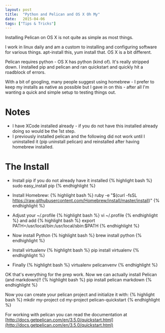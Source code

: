 ```yaml
---
layout: post
title:  "Python and Pelican and OS X Oh My"
date:   2015-04-06
tags: ["Tips & Tricks"]
---
```

Installing Pelican on OS X is not quite as simple as most things.

I work in linux daily and am a custom to installing and configuring software for various things.
apt-install this, yum install that. OS X is a bit different.

Pelican requires python - OS X has python (kind of). It's really stripped down.
I installed pip and pelican and ran quickstart and quickly hit a roadblock of errors.

With a bit of googling, many people suggest using homebrew - I prefer to keep my installs as native as possible but I gave in on this - after all I'm wanting a quick and simple setup to testing things out.

Notes
=====
* I have XCode installed already - if you do not have this installed already doing so would be the 1st step.
* I previously installed pelican and the following did not work until I uninstalled it (pip uninstall pelican) and reinstalled after having homebrew installed.

The Install
===========

* Install pip if you do not already have it installed
{% highlight bash %}
sudo easy_install pip
{% endhighlight %}

* Install Homebrew:
{% highlight bash %}
ruby -e "$(curl -fsSL https://raw.githubusercontent.com/Homebrew/install/master/install)"
{% endhighlight %}

* Adjust your ~/.profile
{% highlight bash %}
vi ~/.profile
{% endhighlight %}
and add
{% highlight bash %}
export PATH=/usr/local/bin:/usr/local/sbin:$PATH
{% endhighlight %}

* Now install Python
{% highlight bash %}
brew install python
{% endhighlight %}

* Install virtualenv
{% highlight bash %}
pip install virtualenv
{% endhighlight %}

* Finally
{% highlight bash %}
virtualenv pelicanvenv
{% endhighlight %}

OK that's everything for the prep work.
Now we can actually install Pelican (and markdown)!!
{% highlight bash %}
pip install pelican markdown
{% endhighlight %}

Now you can create your pelican project and initialize it with:
{% highlight bash %}
mkdir my-project
cd my-project
pelican-quickstart
{% endhighlight %}

For working with pelican you can read the documentation at [http://docs.getpelican.com/en/3.5.0/quickstart.html](http://docs.getpelican.com/en/3.5.0/quickstart.html)
